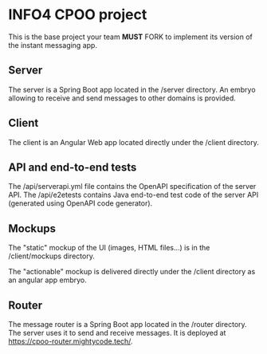 # INFO4 CPOO project

This is the base project your team **MUST** FORK to implement its version of the instant messaging app.

## Server

The server is a Spring Boot app located in the /server directory.
An embryo allowing to receive and send messages to other domains is provided.

## Client

The client is an Angular Web app located directly under the /client directory.

## API and end-to-end tests

The /api/serverapi.yml file contains the OpenAPI specification of the server API.
The /api/e2etests contains Java end-to-end test code of the server API (generated using OpenAPI code generator).

## Mockups

The "static" mockup of the UI (images, HTML files...) is in the /client/mockups directory.

The "actionable" mockup is delivered directly under the /client directory as an angular app embryo.

## Router

The message router is a Spring Boot app located in the /router directory.
The server uses it to send and receive messages.
It is deployed at https://cpoo-router.mightycode.tech/.

